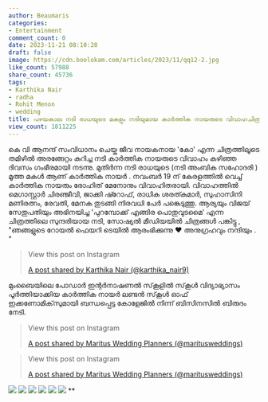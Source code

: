 ```yaml
---
author: Beaumaris
categories:
- Entertainment
comment_count: 0
date: 2023-11-21 08:10:28
draft: false
image: https://cdn.boolokam.com/articles/2023/11/qq12-2.jpg
like_count: 57988
share_count: 45736
tags:
- Karthika Nair
- radha
- Rohit Menon
- wedding
title: പഴയകാല നടി രാധയുടെ മകളും നടിയുമായ കാർത്തിക നായരുടെ വിവാഹചിത്രങ്ങൾ
view_count: 1811225
---
```


കെ വി ആനന്ദ് സംവിധാനം ചെയ്ത ജീവ നായകനായ 'കോ' എന്ന ചിത്രത്തിലൂടെ തമിഴിൽ അരങ്ങേറ്റം കുറിച്ച നടി കാർത്തിക നായരുടെ വിവാഹം കഴിഞ്ഞ ദിവസം ഗംഭീരമായി നടന്നു. മുതിർന്ന നടി രാധയുടെ (നടി അംബിക സഹോദരി ) മൂത്ത മകൾ ആണ് കാർത്തിക നായർ . നവംബർ 19 ന് കേരളത്തിൽ വെച്ച് കാർത്തിക നായരും രോഹിത് മേനോനും വിവാഹിതരായി. വിവാഹത്തിൽ മെഗാസ്റ്റാർ ചിരഞ്ജീവി, ജാക്കി ഷ്റോഫ്, രാധിക ശരത്കുമാർ, സുഹാസിനി മണിരത്നം, രേവതി, മേനക തുടങ്ങി നിരവധി പേർ പങ്കെടുത്തു. ആര്യയും വിജയ് സേതുപതിയും അഭിനയിച്ച 'പുറമ്പോക്ക് എങ്ങിര പൊതുവുടമൈ' എന്ന ചിത്രത്തിലെ സുന്ദരിയായ നടി, സോഷ്യൽ മീഡിയയിൽ ചിത്രങ്ങൾ പങ്കിട്ടു , "ഞങ്ങളുടെ റോയൽ ഫെയറി ടെയിൽ ആരംഭിക്കുന്നു ♥️ അനുഗ്രഹവും നന്ദിയും . " 

> View this post on Instagram
> 
> [A post shared by Karthika Nair (@karthika_nair9)](https://www.instagram.com/p/Cz1DCu6P4lr/?utm_source=ig_embed&utm_campaign=loading)

മുംബൈയിലെ പോഡാർ ഇന്റർനാഷണൽ സ്‌കൂളിൽ സ്‌കൂൾ വിദ്യാഭ്യാസം പൂർത്തിയാക്കിയ കാർത്തിക നായർ ലണ്ടൻ സ്‌കൂൾ ഓഫ് ഇക്കണോമിക്‌സുമായി ബന്ധപ്പെട്ട കോളേജിൽ നിന്ന് ബിസിനസിൽ ബിരുദം നേടി. 

> View this post on Instagram
> 
> [A post shared by Maritus Wedding Planners (@maritusweddings)](https://www.instagram.com/p/Cz5NgGQr3cG/?utm_source=ig_embed&utm_campaign=loading)

> View this post on Instagram
> 
> [A post shared by Maritus Wedding Planners (@maritusweddings)](https://www.instagram.com/p/Cz1FrKfLsNM/?utm_source=ig_embed&utm_campaign=loading)

![](https://cdn.boolokam.com/articles/2023/11/qq12-2.jpg) ![](https://cdn.boolokam.com/articles/2023/11/qq12-3.jpg) ![](https://cdn.boolokam.com/articles/2023/11/qq12-4.jpg) ![](https://cdn.boolokam.com/articles/2023/11/qq12-6.jpg) ![](https://cdn.boolokam.com/articles/2023/11/qq12-7.jpg) ![](https://cdn.boolokam.com/articles/2023/11/qq12-8.jpg) **